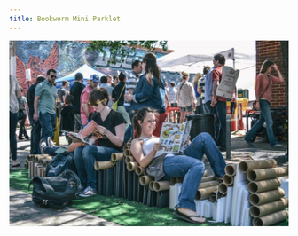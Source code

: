 ```yaml
---
title: Bookworm Mini Parklet
---
```


![Bookworm Mini Parklet](assets/img/work/bookworm/bookworm-mini-parklet.jpg)
